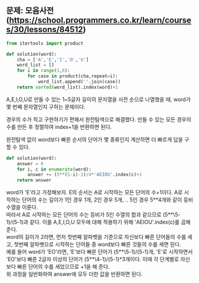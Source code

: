 ## 문제: 모음사전 (https://school.programmers.co.kr/learn/courses/30/lessons/84512)
```python
from itertools import product

def solution(word):
    cha = ['A','E','I','O','U']
    word_list = []
    for i in range(1,6):
        for case in product(cha,repeat=i):
            word_list.append(''.join(case))
    return sorted(word_list).index(word)+1
```
A,E,I,O,U로 만들 수 있는 1~5글자 길이의 문자열을 사전 순으로 나열했을 때, word가 몇 번째 문자열인지 구하는 문제이다.  

경우의 수가 적고 구현하기가 편해서 완전탐색으로 해결했다. 만들 수 있는 모든 경우의 수를 만든 후 정렬하여 index+1을 반환하면 된다.  

완전탐색 없이 word보다 빠른 순서의 단어가 몇 종류인지 계산하면 더 빠르게 답을 구할 수 있다.  
```python
def solution(word):
    answer = 0
    for i, c in enumerate(word):
        answer += (5**(5-i)-1)/4*'AEIOU'.index(c)+1
    return answer
```
word가 'E'라고 가정해보자. E의 순서는 A로 시작하는 모든 단어의 수+1이다. A로 시작하는 단어의 수는 길이가 1인 경우 1개, 2인 경우 5개, .. 5인 경우 5\*\*4개와 같이 등비수열을 이룬다.  
따라서 A로 시작하는 모든 단어의 수는 등비가 5인 수열의 합과 같으므로 (5*\*\5-1)/(5-1)과 같다. 이를 A,E,I,O,U 모두에 대해 적용하기 위해 'AEIOU'.index(c)를 곱해준다.  
word의 길이가 2라면, 먼저 첫번째 알파벳을 기준으로 자신보다 빠른 단어들의 수를 세고, 첫번째 알파벳으로 시작하는 단어들 중 word보다 빠른 것들의 수를 세면 된다.  
예를 들어 word가 'EO'라면, 'E'보다 빠른 단어가 (5*\*\5-1)/(5-1)개, 'E'로 시작하면서 'EO'보다 빠른 2글자 이상의 단어가 (5*\*\4-1)/(5-1)\*3개이다. 이때 각 단계별로 자신보다 빠른 단어의 수를 세었으므로 +1을 해 준다.  
위 과정을 일반화하여 answer에 모두 더한 값을 반환하면 된다.  
